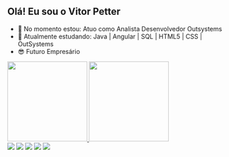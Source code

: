 ## Olá! Eu sou o Vitor Petter

- 🔭 No momento estou: Atuo como Analista Desenvolvedor Outsystems
- 🌱 Atualmente estudando: Java | Angular | SQL | HTML5 | CSS | OutSystems
- 😎 Futuro Empresário

<div>
  <a href="https://github.com/vitorpetter">
  <img height="180em" src="https://github-readme-stats.vercel.app/api?username=vitorpetter&show_icons=true&theme=dark&include_all_commits=true&count_private=true"/>
  <img height="180em" src="https://github-readme-stats.vercel.app/api/top-langs/?username=vitorpetter&layout=compact&langs_count=7&theme=dark"/>
</div>

  
<div>
    <a href="https://instagram.com/_vitorpetter" target="_blank"><img src="https://img.shields.io/badge/-Instagram-%23E4405F?style=for-the-badge&logo=instagram&logoColor=white" target="_blank"></a>
 	<a href="https://www.twitch.tv/neurosaniin" target="_blank"><img src="https://img.shields.io/badge/Twitch-9146FF?style=for-the-badge&logo=twitch&logoColor=white" target="_blank"></a>
 <a href="https://discord.gg/ggG4XBpQBg" target="_blank"><img src="https://img.shields.io/badge/Discord-7289DA?style=for-the-badge&logo=discord&logoColor=white" target="_blank"></a> 
  <a href = "mailto:vitorhmpetter@gmail.com"><img src="https://img.shields.io/badge/-Gmail-%23333?style=for-the-badge&logo=gmail&logoColor=white" target="_blank"></a>
  <a href="https://www.linkedin.com/in/vitorpetter/" target="_blank"><img src="https://img.shields.io/badge/-LinkedIn-%230077B5?style=for-the-badge&logo=linkedin&logoColor=white" target="_blank"></a>   
</div>



